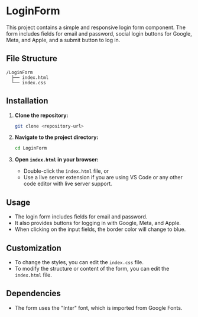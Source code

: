  

# LoginForm

This project contains a simple and responsive login form component. The form includes fields for email and password, social login buttons for Google, Meta, and Apple, and a submit button to log in.

## File Structure

```
/LoginForm
  ├── index.html
  └── index.css
```

## Installation

1. **Clone the repository:**
   ```bash
   git clone <repository-url>
   ```

2. **Navigate to the project directory:**
   ```bash
   cd LoginForm
   ```

3. **Open `index.html` in your browser:**
   - Double-click the `index.html` file, or
   - Use a live server extension if you are using VS Code or any other code editor with live server support.

## Usage

- The login form includes fields for email and password.
- It also provides buttons for logging in with Google, Meta, and Apple.
- When clicking on the input fields, the border color will change to blue.

## Customization

- To change the styles, you can edit the `index.css` file.
- To modify the structure or content of the form, you can edit the `index.html` file.

## Dependencies

- The form uses the "Inter" font, which is imported from Google Fonts.
